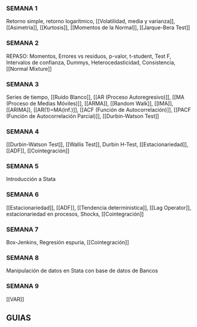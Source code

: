 ### SEMANA 1
Retorno simple, retorno logarítmico, [[Volatilidad, media y varianza]], [[Asimetría]], [[Kurtosis]], [[Momentos de la Normal]], [[Jarque-Bera Test]]

### SEMANA 2
REPASO:
Momentos, Errores vs residuos, p-valor, t-student, Test F, Intervalos de confianza, Dummys, Heterocedasticidad, Consistencia, [[Normal Mixture]]

### SEMANA 3
Series de tiempo, [[Ruido Blanco]], [[AR (Proceso Autoregresivo)]], [[MA (Proceso de Medias Móviles)]], [[ARMA]], [[Random Walk]], [[IMA]], [[ARIMA]], [[AR(1)=MA(inf.)]], [[ACF (Función de Autocorrelación)]], [[PACF (Función de Autocorrelación Parcial)]], [[Durbin-Watson Test]]

### SEMANA 4
[[Durbin-Watson Test]], [[Wallis Test]], Durbin H-Test, [[Estacionariedad]], [[ADF]], [[Cointegración]]

### SEMANA 5
Introducción a Stata

### SEMANA 6
[[Estacionariedad]], [[ADF]], [[Tendencia deterministica]], [[Lag Operator]], estacionariedad en procesos, Shocks, [[Cointegración]]

### SEMANA 7
Box-Jenkins, Regresión espuria, [[Cointegración]]

### SEMANA 8
Manipulación de datos en Stata con base de datos de Bancos

### SEMANA 9
[[VAR]]

## GUIAS
